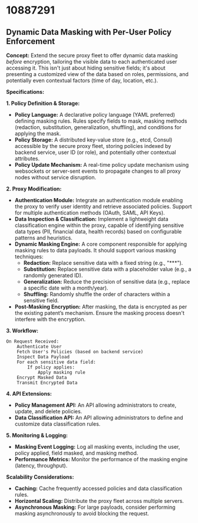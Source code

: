 # 10887291

## Dynamic Data Masking with Per-User Policy Enforcement

**Concept:** Extend the secure proxy fleet to offer dynamic data masking *before* encryption, tailoring the visible data to each authenticated user accessing it. This isn't just about hiding sensitive fields; it's about presenting a customized view of the data based on roles, permissions, and potentially even contextual factors (time of day, location, etc.).

**Specifications:**

**1. Policy Definition & Storage:**

*   **Policy Language:** A declarative policy language (YAML preferred) defining masking rules. Rules specify fields to mask, masking methods (redaction, substitution, generalization, shuffling), and conditions for applying the mask.
*   **Policy Storage:** A distributed key-value store (e.g., etcd, Consul) accessible by the secure proxy fleet, storing policies indexed by backend service, user ID (or role), and potentially other contextual attributes.
*   **Policy Update Mechanism:**  A real-time policy update mechanism using websockets or server-sent events to propagate changes to all proxy nodes without service disruption.

**2. Proxy Modification:**

*   **Authentication Module:** Integrate an authentication module enabling the proxy to verify user identity and retrieve associated policies. Support for multiple authentication methods (OAuth, SAML, API Keys).
*   **Data Inspection & Classification:** Implement a lightweight data classification engine within the proxy, capable of identifying sensitive data types (PII, financial data, health records) based on configurable patterns and heuristics.
*   **Dynamic Masking Engine:**  A core component responsible for applying masking rules to data payloads. It should support various masking techniques:
    *   **Redaction:** Replace sensitive data with a fixed string (e.g., "***").
    *   **Substitution:** Replace sensitive data with a placeholder value (e.g., a randomly generated ID).
    *   **Generalization:** Reduce the precision of sensitive data (e.g., replace a specific date with a month/year).
    *   **Shuffling:** Randomly shuffle the order of characters within a sensitive field.
*   **Post-Masking Encryption:** After masking, the data is encrypted as per the existing patent’s mechanism.  Ensure the masking process doesn't interfere with the encryption.

**3. Workflow:**

```pseudocode
On Request Received:
    Authenticate User
    Fetch User's Policies (based on backend service)
    Inspect Data Payload
    For each sensitive data field:
        If policy applies:
            Apply masking rule
    Encrypt Masked Data
    Transmit Encrypted Data
```

**4. API Extensions:**

*   **Policy Management API:** An API allowing administrators to create, update, and delete policies.
*   **Data Classification API:**  An API allowing administrators to define and customize data classification rules.

**5. Monitoring & Logging:**

*   **Masking Event Logging:** Log all masking events, including the user, policy applied, field masked, and masking method.
*   **Performance Metrics:** Monitor the performance of the masking engine (latency, throughput).

**Scalability Considerations:**

*   **Caching:** Cache frequently accessed policies and data classification rules.
*   **Horizontal Scaling:**  Distribute the proxy fleet across multiple servers.
*   **Asynchronous Masking:** For large payloads, consider performing masking asynchronously to avoid blocking the request.